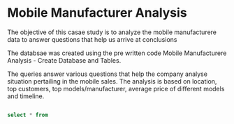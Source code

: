 # Mobile Manufacturer Analysis

The objective of this casae study is to analyze the mobile manufacturere data to answer questions that help us arrive at conclusions

The databsae was created using the pre written code Mobile Manufacturere Analysis - Create Database and Tables. 

The queries answer various questions that help the company analyse situation pertailing in the mobile sales. The analysis is based on location, top customers, top models/manufacturer, average price of different models and timeline. 
```sql

select * from 
```
